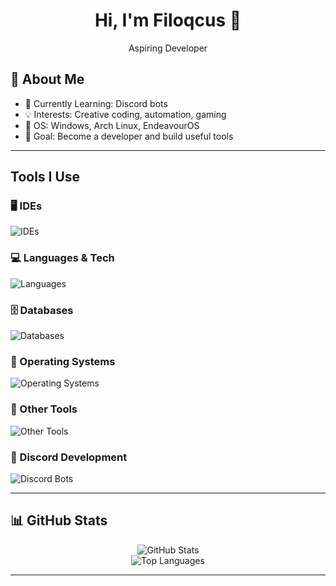 <h1 align="center">Hi, I'm Filoqcus 👋</h1>
<p align="center">Aspiring Developer</p>

## 📎 About Me

- 🌱 Currently Learning: Discord bots
- 💡 Interests: Creative coding, automation, gaming
- 🐧 OS: Windows, Arch Linux, EndeavourOS
- 🎯 Goal: Become a developer and build useful tools

---

## Tools I Use

### 🖥️ IDEs
<p>
  <img src="https://skillicons.dev/icons?i=clion,webstorm,vscode" alt="IDEs" />
</p>

### 💻 Languages & Tech
<p>
  <img src="https://skillicons.dev/icons?i=js,nodejs,python,cpp" alt="Languages" />
</p>

### 🗄️ Databases
<p>
  <img src="https://skillicons.dev/icons?i=postgresql,mysql" alt="Databases" />
</p>

### 🐧 Operating Systems
<p>
  <img src="https://skillicons.dev/icons?i=linux,arch" alt="Operating Systems" />
</p>

### 🧪 Other Tools
<p>
  <img src="https://skillicons.dev/icons?i=blender,figma,docker" alt="Other Tools" />
</p>

### 🤖 Discord Development
<p>
  <img src="https://skillicons.dev/icons?i=discord,bots,discordjs" alt="Discord Bots" />
</p>

---

## 📊 GitHub Stats

<p align="center">
  <img src="https://github-readme-stats.vercel.app/api?username=Filoqcus&show_icons=true&theme=vision-friendly-dark" alt="GitHub Stats" />
  <br/>
  <img src="https://github-readme-stats.vercel.app/api/top-langs/?username=Filoqcus&layout=compact&theme=vision-friendly-dark" alt="Top Languages" />
</p>

---

